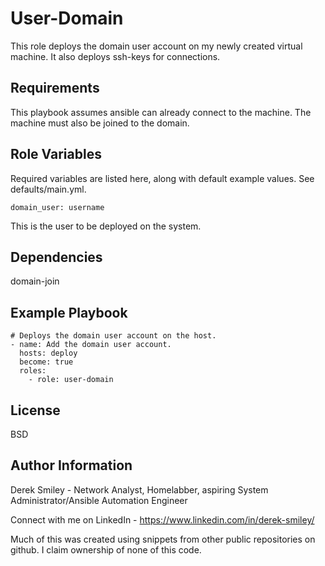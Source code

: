 User-Domain
=========

This role deploys the domain user account on my newly created virtual machine. It also deploys ssh-keys for connections. 

Requirements
------------

This playbook assumes ansible can already connect to the machine. The machine must also be joined to the domain.

Role Variables
--------------
Required variables are listed here, along with default example values. See defaults/main.yml.

    domain_user: username

This is the user to be deployed on the system. 

Dependencies
------------

domain-join

Example Playbook
----------------

    # Deploys the domain user account on the host.
    - name: Add the domain user account.
      hosts: deploy
      become: true
      roles:
        - role: user-domain

License
-------

BSD

Author Information
------------------

Derek Smiley - Network Analyst, Homelabber, aspiring System Administrator/Ansible Automation Engineer

Connect with me on LinkedIn - https://www.linkedin.com/in/derek-smiley/

Much of this was created using snippets from other public repositories on github. I claim ownership of none of this code.